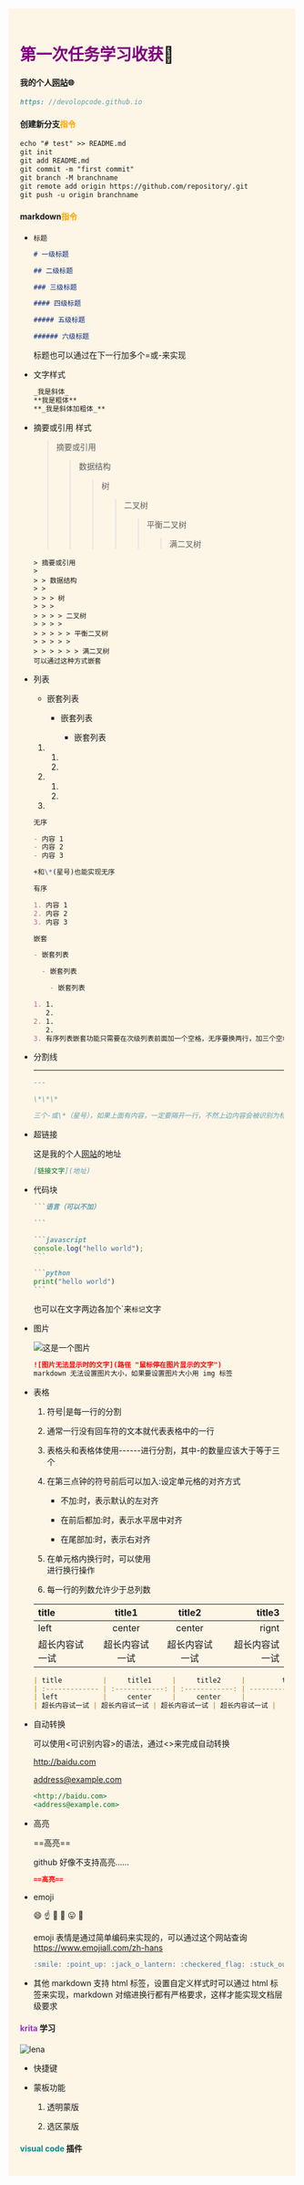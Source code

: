 <div style="background-color:#FDF5E6;padding:20px;">

# <font color="#800080">第一次任务学习收获</font>:closed_book:

#### 我的个人[网站](https://devolopcode.github.io):globe_with_meridians:

```markdown
https: //devolopcode.github.io
```

#### 创建新分支<font color="#FFA500">指令</font>

```markdown
echo "# test" >> README.md
git init
git add README.md
git commit -m "first commit"
git branch -M branchname
git remote add origin https://github.com/repository/.git
git push -u origin branchname
```

#### markdown<font color="#FFA500">指令</font>

- `标题`

  ```markdown
  # 一级标题

  ## 二级标题

  ### 三级标题

  #### 四级标题

  ##### 五级标题

  ###### 六级标题
  ```

  标题也可以通过在下一行加多个\=或\-来实现

- 文字样式

  ```markdown
  _我是斜体_
  **我是粗体**
  **_我是斜体加粗体_**
  ```

- 摘要或引用
  样式

  > 摘要或引用
  >
  > > 数据结构
  > >
  > > > 树
  > > >
  > > > > 二叉树
  > > > >
  > > > > > 平衡二叉树
  > > > > >
  > > > > > > 满二叉树

  ```
  > 摘要或引用
  >
  > > 数据结构
  > >
  > > > 树
  > > >
  > > > > 二叉树
  > > > >
  > > > > > 平衡二叉树
  > > > > >
  > > > > > > 满二叉树
  可以通过这种方式嵌套
  ```

- 列表

  - 嵌套列表

    - 嵌套列表

      - 嵌套列表

  1. 1.
     2.

  2. 1.
     2.
  3.

  ```markdown
  无序

  - 内容 1
  - 内容 2
  - 内容 3

  +和\*(星号)也能实现无序

  有序

  1. 内容 1
  2. 内容 2
  3. 内容 3

  嵌套

  - 嵌套列表

    - 嵌套列表

      - 嵌套列表

  1. 1.
     2.
  2. 1.
     2.
  3. 有序列表嵌套功能只需要在次级列表前面加一个空格，无序要换两行，加三个空格
  ```

- 分割线

  ***

  ```markdown
  ---

  \*\*\*

  三个-或\*（星号），如果上面有内容，一定要隔开一行，不然上边内容会被识别为标题
  ```

- 超链接

  这是我的个人[网站](https://devolopcode.github.io)的地址

  ```markdown
  [链接文字](地址)
  ```

- 代码块

  ````markdown
  ```语言（可以不加）

  ```

  ```javascript
  console.log("hello world");
  ```

  ```python
  print("hello world")
  ```
  ````

  也可以在文字两边各加个\`来`标记`文字

- 图片

  ![这是一个图片](/img/v2-47d2a3e3a7587bbade518e3eea88c9c5_720w.png "太开心")

  ```markdown
  ![图片无法显示时的文字](路径 "鼠标停在图片显示的文字")
  markdown 无法设置图片大小，如果要设置图片大小用 img 标签
  ```

- 表格

  1. 符号|是每一行的分割
  2. 通常一行没有回车符的文本就代表表格中的一行
  3. 表格头和表格体使用\-\-\-\-\-\-进行分割，其中\-的数量应该大于等于三个
  4. 在第三点钟的符号前后可以加入\:设定单元格的对齐方式

     - 不加\:时，表示默认的左对齐

     - 在前后都加\:时，表示水平居中对齐

     - 在尾部加\:时，表示右对齐

  5. 在单元格内换行时，可以使用<br/>进行换行操作
  6. 每一行的列数允许少于总列数

  | title          |     title1     |     title2     |         title3 |
  | :------------- | :------------: | :------------: | -------------: |
  | left           |     center     |     center     |          rignt |
  | 超长内容试一试 | 超长内容试一试 | 超长内容试一试 | 超长内容试一试 |

  ```markdown
  | title          |     title1     |     title2     |         title3 |
  | :------------- | :------------: | :------------: | -------------: |
  | left           |     center     |     center     |          rignt |
  | 超长内容试一试 | 超长内容试一试 | 超长内容试一试 | 超长内容试一试 |
  ```

- 自动转换

  可以使用<可识别内容>的语法，通过<>来完成自动转换

  <http://baidu.com>

  <address@example.com>

  ```markdown
  <http://baidu.com>
  <address@example.com>
  ```

- 高亮

  ==高亮==

  github 好像不支持高亮......

  ```markdown
  ==高亮==
  ```

- emoji

  :smile: :point_up: :jack_o_lantern: :checkered_flag: :stuck_out_tongue: :open_hands:

  emoji 表情是通过简单编码来实现的，可以通过这个网站查询<https://www.emojiall.com/zh-hans>

  ```markdown
  :smile: :point_up: :jack_o_lantern: :checkered_flag: :stuck_out_tongue: :open_hands:
  ```

- 其他
  markdown 支持 html 标签，设置自定义样式时可以通过 html 标签来实现，markdown 对缩进换行都有严格要求，这样才能实现文档层级要求

#### <font color="#9932CC">krita</font> 学习

   ![lena](/img/lena512color.jpg "lena图像")
    
   - 快捷键

   - 蒙板功能

       1. 透明蒙版

       2. 选区蒙版

#### <font color="#008B8B">visual code</font> 插件

</div>
